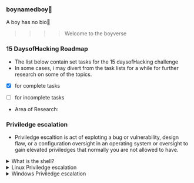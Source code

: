 ### boynamedboy👦
A boy has no bio🙂

>>>> Welcome to the boyverse
### 15 DaysofHacking Roadmap

- The list below contain set tasks for the 15 daysofHacking challenge
- In some cases, i may divert from the task lists for a while for further research on some of the topics.

-  [x] for complete tasks  

-  [ ] for incomplete tasks

- Area of Research:

### Priviledge escalation
- Priviledge escaltion is act of exploting a bug or vulnerability, design flaw, or a configuration oversight in an operating system or oversight to gain elevated priviledges that normally you are not allowed to have.

<details>
    <summary>What is the shell?</summary>

  - [x] What is the shell

  - [x] Tools

  - [x] Types of shells

    - [x] 1. Reverse shells

    - [x] 2. Bindshells

    - [x] Interactivity

  - [x] Netcat stabilization

    - [x] Technique one: python

    - [x] Technique two: rlwrap

    - [x] Technique three: socat

  - [x] socat

    - [x] Socat Reverse Shells

    - [x] Socat Bind Shells

  - [x] Socat Encrypted Shells

  - [x] Common Shell Payloads

  - [x] msfvenom

  - [x] Metasploit multi/handler

  - [x] WebShells

  - [x] Lab exploitation

</details>
<details>
    <summary>Linux Priviledge escalation</summary>

  - [ ] Introduction

  - [ ] What is priv escalation

  - [ ] Enumeration

  - [ ] Automated enumration Tools

  - [ ] Priviledge Escalation Techniques

    - [ ] Kernel exploits

    - [ ] Sudo

    - [ ] SUID

    - [ ] Capabilities

    - [ ] Cron jobs

    - [ ] PATH

    - [ ] NFS

  - [ ] Lab exploitation


</details>
<details>
    <summary>Windows Priviledge escalation</summary>

   - [ ] Intro

  - [ ] Info gathering

  - [ ] DLL hijacking

  - [ ] etc
</details>
